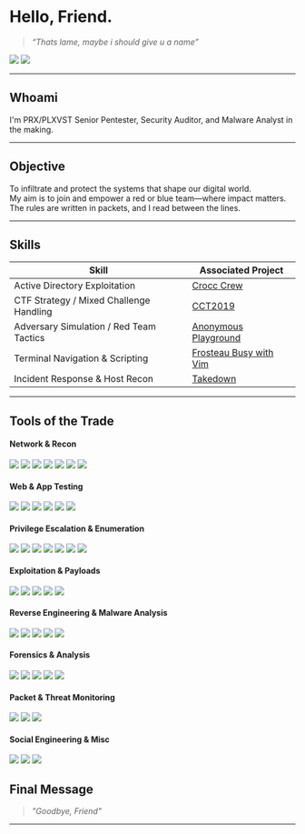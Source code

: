 # Hello, Friend.

> _“Thats lame, maybe i should give u a name”_

<a href="https://tryhackme.com/p/PRX"><img src="https://img.shields.io/badge/-TryHackMe%20Profile-darkred?&style=for-the-badge&logo=TryHackMe&logoColor=white" /></a>
<a href="https://instagram.com/prx.hacks">
  <img src="https://img.shields.io/badge/-Instagram_Profile-black?&style=for-the-badge&logo=instagram&logoColor=E4405F" />
</a>



---

## Whoami
I'm PRX/PLXVST
Senior Pentester, Security Auditor, and Malware Analyst in the making.   

---

## Objective
To infiltrate and protect the systems that shape our digital world.  
My aim is to join and empower a red or blue team—where impact matters.  
The rules are written in packets, and I read between the lines.

---

## Skills

| Skill                                         | Associated Project            |
|-----------------------------------------------|-------------------------------|
| Active Directory Exploitation                    | [Crocc Crew](https://tryhackme.com/room/crocccrew) |
| CTF Strategy / Mixed Challenge Handling          | [CCT2019](https://tryhackme.com/room/cct2019) |
| Adversary Simulation / Red Team Tactics          | [Anonymous Playground](https://tryhackme.com/room/anonymousplayground) |
| Terminal Navigation & Scripting                  | [Frosteau Busy with Vim](https://tryhackme.com/room/busyvimfrosteau) |
| Incident Response & Host Recon                   | [Takedown](https://tryhackme.com/room/takedown) |

---

## Tools of the Trade

#### Network & Recon
<div>
  <img src="https://img.shields.io/badge/-Nmap-0055A4?&style=for-the-badge&logo=gnometerminal&logoColor=white" />
  <img src="https://img.shields.io/badge/-Wireshark-1679A7?&style=for-the-badge&logo=Wireshark&logoColor=white" />
  <img src="https://img.shields.io/badge/-Masscan-FF3366?&style=for-the-badge&logo=gnometerminal&logoColor=white" />
  <img src="https://img.shields.io/badge/-Amass-8800AA?&style=for-the-badge&logo=gnometerminal&logoColor=white" />
  <img src="https://img.shields.io/badge/-Shodan-000000?&style=for-the-badge&logo=shodan&logoColor=white" />
  <img src="https://img.shields.io/badge/-Ffuf-FF4444?&style=for-the-badge&logo=gnometerminal&logoColor=white" />
  <img src="https://img.shields.io/badge/-Gobuster-444444?&style=for-the-badge&logo=gnometerminal&logoColor=white" />
</div>

#### Web & App Testing
<div>
  <img src="https://img.shields.io/badge/-Burp_Suite-FF6600?&style=for-the-badge&logo=burpsuite&logoColor=white" />
  <img src="https://img.shields.io/badge/-OWASP_ZAP-000000?&style=for-the-badge&logo=owasp&logoColor=white" />
  <img src="https://img.shields.io/badge/-SQLmap-8A0000?&style=for-the-badge&logo=gnometerminal&logoColor=white" />
  <img src="https://img.shields.io/badge/-Postman-FF6C37?&style=for-the-badge&logo=postman&logoColor=white" />
  <img src="https://img.shields.io/badge/-Dirb-B22222?&style=for-the-badge&logo=linux&logoColor=white" />
  <img src="https://img.shields.io/badge/-Nikto-4B0082?&style=for-the-badge&logo=linux&logoColor=white" />
</div>

#### Privilege Escalation & Enumeration
<div>
  <img src="https://img.shields.io/badge/-LinPEAS-00FF00?&style=for-the-badge&logo=linux&logoColor=black" />
  <img src="https://img.shields.io/badge/-WinPEAS-00CCFF?&style=for-the-badge&logo=windows&logoColor=black" />
  <img src="https://img.shields.io/badge/-BloodHound-990000?&style=for-the-badge&logo=neo4j&logoColor=white" />
  <img src="https://img.shields.io/badge/-PowerView-4169E1?&style=for-the-badge&logo=windows&logoColor=white" />
  <img src="https://img.shields.io/badge/-Seatbelt-483D8B?&style=for-the-badge&logo=windows&logoColor=white" />
  <img src="https://img.shields.io/badge/-CrackMapExec-222222?&style=for-the-badge&logo=linux&logoColor=white" />
  <img src="https://img.shields.io/badge/-Kerbrute-000000?&style=for-the-badge&logo=windows&logoColor=white" />
</div>

#### Exploitation & Payloads
<div>
  <img src="https://img.shields.io/badge/-Metasploit-4E2A8E?&style=for-the-badge&logo=metasploit&logoColor=white" />
  <img src="https://img.shields.io/badge/-MSFvenom-7F00FF?&style=for-the-badge&logo=linux&logoColor=white" />
  <img src="https://img.shields.io/badge/-ExploitDB-000000?&style=for-the-badge&logo=exploitdb&logoColor=white" />
  <img src="https://img.shields.io/badge/-Searchsploit-DD0031?&style=for-the-badge&logo=linux&logoColor=white" />
  <img src="https://img.shields.io/badge/-Impacket-800000?&style=for-the-badge&logo=python&logoColor=white" />
</div>

#### Reverse Engineering & Malware Analysis
<div>
  <img src="https://img.shields.io/badge/-Ghidra-B00000?&style=for-the-badge&logo=apache&logoColor=white" />
  <img src="https://img.shields.io/badge/-IDA_Pro-333333?&style=for-the-badge&logo=protonmail&logoColor=white" />
  <img src="https://img.shields.io/badge/-x64dbg-777777?&style=for-the-badge&logo=windows&logoColor=white" />
  <img src="https://img.shields.io/badge/-OllyDbg-555555?&style=for-the-badge&logo=windows&logoColor=white" />
  <img src="https://img.shields.io/badge/-Radare2-990000?&style=for-the-badge&logo=radare&logoColor=white" />
</div>

#### Forensics & Analysis
<div>
  <img src="https://img.shields.io/badge/-Volatility-111111?&style=for-the-badge&logo=python&logoColor=white" />
  <img src="https://img.shields.io/badge/-Autopsy-191970?&style=for-the-badge&logo=forensic&logoColor=white" />
  <img src="https://img.shields.io/badge/-Binwalk-008B8B?&style=for-the-badge&logo=linux&logoColor=white" />
  <img src="https://img.shields.io/badge/-ExifTool-696969?&style=for-the-badge&logo=gnometerminal&logoColor=white" />
  <img src="https://img.shields.io/badge/-CyberChef-00A98F?&style=for-the-badge&logo=chef&logoColor=white" />
</div>

#### Packet & Threat Monitoring
<div>
  <img src="https://img.shields.io/badge/-Zeek-777BB4?&style=for-the-badge&logo=Zeek&logoColor=white" />
  <img src="https://img.shields.io/badge/-Suricata-EF3B2D?&style=for-the-badge&logo=Suricata&logoColor=white" />
  <img src="https://img.shields.io/badge/-Snort-CC0000?&style=for-the-badge&logo=snort&logoColor=white" />
</div>

#### Social Engineering & Misc
<div>
  <img src="https://img.shields.io/badge/-Social_Engineer_Toolkit-444444?&style=for-the-badge&logo=linux&logoColor=white" />
  <img src="https://img.shields.io/badge/-Maltego-111111?&style=for-the-badge&logo=maltego&logoColor=white" />
  <img src="https://img.shields.io/badge/-Sherlock-FF69B4?&style=for-the-badge&logo=github&logoColor=white" />
</div>


## Final Message

> _"Goodbye, Friend"_   

---

